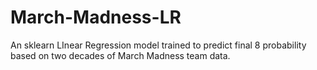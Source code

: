 # March-Madness-LR
An sklearn LInear Regression model trained to predict final 8 probability based on two decades of March Madness team data. 
